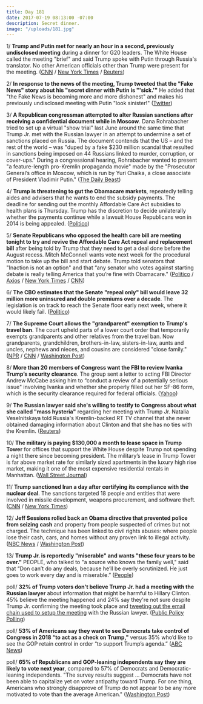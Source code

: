 ```yaml
---
title: Day 181
date: 2017-07-19 08:13:00 -07:00
description: Secret dinner.
image: "/uploads/181.jpg"
---
```


1/ **Trump and Putin met for nearly an hour in a second, previously undisclosed meeting** during a dinner for G20 leaders. The White House called the meeting "brief" and said Trump spoke with Putin through Russia's translator. No other American officials other than Trump were present for the meeting. ([CNN](http://www.cnn.com/2017/07/18/politics/trump-putin-g20/index.html) / [New York Times](https://www.nytimes.com/2017/07/18/world/europe/trump-putin-undisclosed-meeting.html) / [Reuters](https://www.reuters.com/article/us-usa-trump-russia-putin-idUSKBN1A32H5))

2/ **In response to the news of the meeting, Trump tweeted that the "Fake News" story about his "secret dinner with Putin is "'sick.'"** He added that "the Fake News is becoming more and more dishonest" and makes his previously undisclosed meeting with Putin "look sinister!" ([Twitter](https://twitter.com/realDonaldTrump/status/887475373981696000))

3/ **A Republican congressman attempted to alter Russian sanctions after receiving a confidential document while in Moscow**. Dana Rohrabacher tried to set up a virtual "show trial" last June around the same time that Trump Jr. met with the Russian lawyer in an attempt to undermine a set of sanctions placed on Russia. The document contends that the US – and the rest of the world – was "duped by a fake $230 million scandal that resulted in sanctions being imposed on 44 Russians linked to murder, corruption, or cover-ups." During a congressional hearing, Rohrabacher wanted to present "a feature-length pro-Kremlin propaganda movie" made by the "Prosecutor General’s office in Moscow, which is run by Yuri Chaika, a close associate of President Vladimir Putin." ([The Daily Beast](http://www.thedailybeast.com/gop-lawmaker-got-direction-from-moscow-took-it-back-to-dc))

4/ **Trump is threatening to gut the Obamacare markets**, repeatedly telling aides and advisers that he wants to end the subsidy payments. The deadline for sending out the monthly Affordable Care Act subsidies to health plans is Thursday. Trump has the discretion to decide unilaterally whether the payments continue while a lawsuit House Republicans won in 2014 is being appealed. ([Politico](http://www.politico.com/story/2017/07/18/trump-obamacare-markets-subsidies-cut-240684))

5/ **Senate Republicans who opposed the health care bill are meeting tonight to try and revive the Affordable Care Act repeal and replacement bill** after being told by Trump that they need to get a deal done before the August recess. Mitch McConnell wants vote next week for the procedural motion to take up the bill and start debate. Trump told senators that "Inaction is not an option" and that “any senator who votes against starting debate is really telling America that you’re fine with Obamacare." ([Politico](http://www.politico.com/story/2017/07/19/trump-congress-no-recess-health-care-240718) / [Axios](https://www.axios.com/gop-health-care-holdouts-to-meet-tonight-to-work-it-out-2462125075.html) / [New York Times](https://www.nytimes.com/2017/07/19/us/politics/donald-trump-obamacare-health-care-republicans-senators.html) / [CNN](http://www.cnn.com/2017/07/19/politics/trump-white-house-lunch-health-care/index.html))

6/ **The CBO estimates that the Senate "repeal only" bill would leave 32 million more uninsured and double premiums over a decade**. The legislation is on track to reach the Senate floor early next week, where it would likely fail. ([Politico](http://www.politico.com/story/2017/07/19/cbo-score-senate-obamacare-repeal-240730))

7/ **The Supreme Court allows the "grandparent" exemption to Trump's travel ban**. The court upheld parts of a lower court order that temporarily exempts grandparents and other relatives from the travel ban. Now grandparents, grandchildren, brothers-in-law, sisters-in-law, aunts and uncles, nephews and nieces, and cousins are considered "close family." ([NPR](http://www.npr.org/sections/thetwo-way/2017/07/19/538115295/supreme-court-upholds-grandparent-exemption-to-trump-travel-ban) / [CNN](http://www.cnn.com/2017/07/19/politics/supreme-court-travel-ban-grandparents/index.html) / [Washington Post](https://www.washingtonpost.com/politics/courts_law/supreme-court-allows-trump-travel-ban-enforcement-but-says-it-must-allow-broader-exemptions-for-relatives/2017/07/19/6945e01e-6bf8-11e7-96ab-5f38140b38cc_story.html))

8/ **More than 20 members of Congress want the FBI to review Ivanka Trump’s security clearance**. The group sent a letter to acting FBI Director Andrew McCabe asking him to “conduct a review of a potentially serious issue" involving Ivanka and whether she properly filled out her SF-86 form, which is the security clearance required for federal officials. ([Yahoo](https://www.yahoo.com/news/20-members-congress-ask-fbi-review-ivanka-trumps-security-clearance-061759951.html))

9/ **The Russian lawyer said she's willing to testify to Congress about what she called "mass hysteria"** regarding her meeting with Trump Jr. Natalia Veselnitskaya told Russia's Kremlin-backed RT TV channel that she never obtained damaging information about Clinton and that she has no ties with the Kremlin. ([Reuters](https://www.reuters.com/article/us-usa-trump-russia-lawyer-idUSKBN1A40QA))

10/ **The military is paying $130,000 a month to lease space in Trump Tower** for offices that support the White House despite Trump not spending a night there since becoming president. The military’s lease in Trump Tower is far above market rate for similarly sized apartments in the luxury high rise market, making it one of the most expensive residential rentals in Manhattan. ([Wall Street Journal](https://www.wsj.com/articles/u-s-militarys-space-in-trump-tower-costs-130-000-a-month-1500428508))

11/ **Trump sanctioned Iran a day after certifying its compliance with the nuclear deal**. The sanctions targeted 18 people and entities that were involved in missile development, weapons procurement, and software theft. ([CNN](http://www.cnn.com/2017/07/18/politics/iran-sanctions-announced/index.html) / [New York Times](https://www.nytimes.com/2017/07/18/world/middleeast/trump-iran-sanctions-nuclear.html))

12/ **Jeff Sessions rolled back an Obama directive that prevented police from seizing cash** and property from people suspected of crimes but not charged. The technique has been linked to civil rights abuses: where people lose their cash, cars, and homes without any proven link to illegal activity. ([NBC News](http://www.nbcnews.com/news/us-news/jeff-sessions-removes-restrictions-controversial-police-seizures-n784476) / [Washington Post](https://www.washingtonpost.com/world/national-security/sessions-greenlights-police-to-increase-seizures-of-cash-and-property-from-suspected-criminals/2017/07/19/3522a9ba-6c99-11e7-96ab-5f38140b38cc_story.html))

13/ **Trump Jr. is reportedly "miserable" and wants "these four years to be over."** PEOPLE, who talked to "a source who knows the family well," said that “Don can’t do any deals, because he’ll be overly scrutinized. He just goes to work every day and is miserable.” ([People](http://people.com/politics/trump-family-russia-scandal-donald-trump-jr-miserable/))

poll/ **32% of Trump voters don't believe Trump Jr. had a meeting with the Russian lawyer** about information that might be harmful to Hillary Clinton. 45% believe the meeting happened and 24% say they're not sure despite Trump Jr. confirming the meeting took place and [tweeting out the email chain used to setup the meeting](https://whatthefuckjusthappenedtoday.com/2017/07/11/Day-173/#3-trump-jr-tweeted-out-the-email-cha) with the Russian lawyer. ([Public Policy Polling](http://www.publicpolicypolling.com/main/2017/07/health-care-a-mine-field-for-republicans-many-trump-voters-in-denial-on-russia.html))

poll/ **53% of Americans say they want to see Democrats take control of Congress in 2018 “to act as a check on Trump,"** versus 35% who’d like to see the GOP retain control in order “to support Trump’s agenda.” ([ABC News](http://abcnews.go.com/Politics/midterm-preference-democrats-anti-trump-motivation-poll/story?id=48702378))

poll/ **65% of Republicans and GOP-leaning independents say they are likely to vote next year**, compared to 57% of Democrats and Democratic-leaning independents. "The survey results suggest ... Democrats have not been able to capi­tal­ize yet on voter antipathy toward Trump. For one thing, Americans who strongly disapprove of Trump do not appear to be any more motivated to vote than the average American." ([Washington Post](https://www.washingtonpost.com/politics/ahead-of-midterms-voters-prefer-democrats-even-as-republicans-appear-more-motivated-to-vote/2017/07/19/470441d6-6c01-11e7-96ab-5f38140b38cc_story.html))